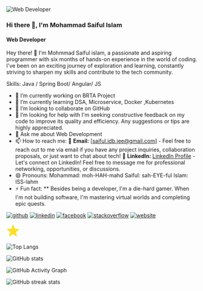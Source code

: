 ![Web Developer](https://saiful0640.github.io/img/logo.png)
### Hi there 👋, I'm Mohammad Saiful Islam
#### Web Developer


Hey there! 👋 I'm Mohmmad Saiful islam, a passionate and aspiring programmer with six months of hands-on experience in the world of coding. I've been on an exciting journey of exploration and learning, constantly striving to sharpen my skills and contribute to the tech community.

Skills: Java / Spring Boot/ Angular/ JS

- 🔭 I’m currently working on BRTA Project 
- 🌱 I’m currently learning DSA, Microservice, Docker ,Kubernetes 
- 👯 I’m looking to collaborate on GitHub 
- 🤔 I’m looking for help with I'm seeking constructive feedback on my code to improve its quality and efficiency. Any suggestions or tips are highly appreciated. 
- 💬 Ask me about Web Development  
- 📫 How to reach me: 📧 **Email:** [saiful.idb.jee@gmail.com] - Feel free to reach out to me via email if you have any project inquiries, collaboration proposals, or just want to chat about tech! 👔 **LinkedIn:** [LinkedIn Profile]( https://www.linkedin.com/in/mohammad-saiful-islam-42652023b/) - Let's connect on LinkedIn! Feel free to message me for professional networking, opportunities, or discussions. 
- 😄 Pronouns: Mohammad: moh-HAH-mahd Saiful: sah-EYE-ful Islam: ISS-lahm 
- ⚡ Fun fact: ** Besides being a developer, I'm a die-hard gamer. When I'm not building software, I'm mastering virtual worlds and completing epic quests. 


[<img src='https://cdn.jsdelivr.net/npm/simple-icons@3.0.1/icons/github.svg' alt='github' height='40'>](https://github.com/Saiful0640)  [<img src='https://cdn.jsdelivr.net/npm/simple-icons@3.0.1/icons/linkedin.svg' alt='linkedin' height='40'>](https://www.linkedin.com/in/https://www.linkedin.com/in/mohammad-saiful-islam-42652023b//)  [<img src='https://cdn.jsdelivr.net/npm/simple-icons@3.0.1/icons/facebook.svg' alt='facebook' height='40'>](https://www.facebook.com/https://www.facebook.com/profile.php?id=100089698136757)  [<img src='https://cdn.jsdelivr.net/npm/simple-icons@3.0.1/icons/stackoverflow.svg' alt='stackoverflow' height='40'>](https://stackoverflow.com/users/https://stackoverflow.com/users/18174401/saiful-islam)  [<img src='https://cdn.jsdelivr.net/npm/simple-icons@3.0.1/icons/icloud.svg' alt='website' height='40'>](https://saiful0640.github.io/)  

<a href='https://stars.github.com/'><img src='https://raw.githubusercontent.com/acervenky/animated-github-badges/master/assets/starbadge.gif' width='35' height='35'></a> 


![Top Langs](https://github-readme-stats.vercel.app/api/top-langs/?username=Saiful0640&layout=compact)

![GitHub stats](https://github-readme-stats.vercel.app/api?username=Saiful0640&show_icons=true)  

![GitHub Activity Graph](https://activity-graph.herokuapp.com/graph?username=Saiful0640)  

![GitHub streak stats](https://streak-stats.demolab.com/?user=Saiful0640)  
